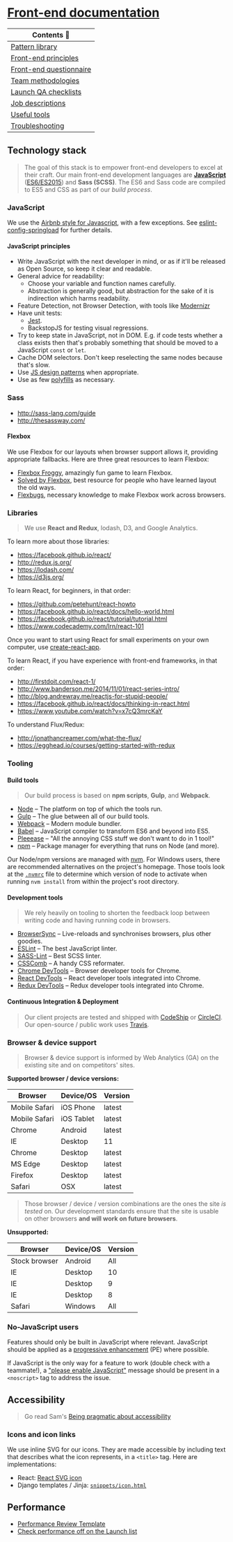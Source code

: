 # [Front-end documentation](https://springload.github.io/frontend-starter-kit/)

| Contents :book:                                        |
|--------------------------------------------------------|
| <a href="https://springload.github.io/frontend-starter-kit/pattern-library" data-no-instant>Pattern library</a> |
| [Front-end principles](front-end-principles.md) |
| [Front-end questionnaire](front-end-questionnaire.md) |
| [Team methodologies](front-end-team.md) |
| [Launch QA checklists](launch-checklist.md) |
| [Job descriptions](job-descriptions.md) |
| [Useful tools](useful-tools.md) |
| [Troubleshooting](troubleshooting.md) |

## Technology stack

> The goal of this stack is to empower front-end developers to excel at their craft. Our main front-end development languages are [__JavaScript__](https://developer.mozilla.org/en-US/docs/Web/JavaScript) ([ES6/ES2015](https://babeljs.io/docs/learn-es2015/)) and __Sass (SCSS)__. The ES6 and Sass code are compiled to ES5 and CSS as part of our _build process_.

### JavaScript

We use the [Airbnb style for Javascript](https://github.com/airbnb/javascript), with a few exceptions. See [eslint-config-springload](https://github.com/springload/eslint-config-springload) for further details.

#### JavaScript principles

* Write JavaScript with the next developer in mind, or as if it'll be released as Open Source, so keep it clear and readable.
* General advice for readability:
  * Choose your variable and function names carefully.
  * Abstraction is generally good, but abstraction for the sake of it is indirection which harms readability.
* Feature Detection, not Browser Detection, with tools like [Modernizr](https://modernizr.com/)
* Have unit tests:
  * [Jest](https://facebook.github.io/jest/).
  * BackstopJS for testing visual regressions.
* Try to keep state in JavaScript, not in DOM. E.g. if code tests whether a class exists then that's probably something that should be moved to a JavaScript `const` or `let`.
* Cache DOM selectors. Don't keep reselecting the same nodes because that's slow.
* Use [JS design patterns](https://addyosmani.com/resources/essentialjsdesignpatterns/book/) when appropriate.
* Use as few [polyfills](https://en.wikipedia.org/wiki/Polyfill) as necessary.

### Sass

- http://sass-lang.com/guide
- http://thesassway.com/

#### Flexbox

We use Flexbox for our layouts when browser support allows it, providing appropriate fallbacks. Here are three great resources to learn Flexbox:

- [Flexbox Froggy](http://flexboxfroggy.com/), amazingly fun game to learn Flexbox.
- [Solved by Flexbox](https://philipwalton.github.io/solved-by-flexbox/), best resource for people who have learned layout the old ways.
- [Flexbugs](https://github.com/philipwalton/flexbugs), necessary knowledge to make Flexbox work across browsers.

### Libraries

> We use __React and Redux__, lodash, D3, and Google Analytics.

To learn more about those libraries:

- https://facebook.github.io/react/
- http://redux.js.org/
- https://lodash.com/
- https://d3js.org/

To learn React, for beginners, in that order:

- https://github.com/petehunt/react-howto
- https://facebook.github.io/react/docs/hello-world.html
- https://facebook.github.io/react/tutorial/tutorial.html
- https://www.codecademy.com/lrn/react-101

Once you want to start using React for small experiments on your own computer, use [create-react-app](https://github.com/facebookincubator/create-react-app/).

To learn React, if you have experience with front-end frameworks, in that order:

- http://firstdoit.com/react-1/
- http://www.banderson.me/2014/11/01/react-series-intro/
- http://blog.andrewray.me/reactjs-for-stupid-people/
- https://facebook.github.io/react/docs/thinking-in-react.html
- https://www.youtube.com/watch?v=x7cQ3mrcKaY

To understand Flux/Redux:

- http://jonathancreamer.com/what-the-flux/
- https://egghead.io/courses/getting-started-with-redux

### Tooling

#### Build tools

> Our build process is based on __npm scripts__, __Gulp__, and __Webpack__.

- [Node](https://nodejs.org/) – The platform on top of which the tools run.
- [Gulp](http://gulpjs.com/) – The glue between all of our build tools.
- [Webpack](https://webpack.js.org/) – Modern module bundler.
- [Babel](https://babeljs.io/) – JavaScript compiler to transform ES6 and beyond into ES5.
- [Pleeease](http://pleeease.io/) – "All the annoying CSS stuff we don't want to do in 1 tool!"
- [npm](https://www.npmjs.com) – Package manager for everything that runs on Node (and more).

Our Node/npm versions are managed with [nvm](https://github.com/creationix/nvm). For Windows users, there are recommended alternatives on the project's homepage. Those tools look at the [`.nvmrc`](https://github.com/springload/frontend-starter-kit/blob/master/.nvmrc) file to determine which version of node to activate when running `nvm install` from within the project's root directory.

#### Development tools

> We rely heavily on tooling to shorten the feedback loop between writing code and having running code in browsers.

- [BrowserSync](http://www.browsersync.io/) – Live-reloads and synchronises browsers, plus other goodies.
- [ESLint](http://eslint.org/) – The best JavaScript linter.
- [SASS-Lint](https://github.com/sasstools/sass-lint) – Best SCSS linter.
- [CSSComb](http://csscomb.com/) – A handy CSS reformater.
- [Chrome DevTools](https://developer.chrome.com/devtools) – Browser developer tools for Chrome.
- [React DevTools](https://chrome.google.com/webstore/detail/react-developer-tools/fmkadmapgofadopljbjfkapdkoienihi?hl=en) – React developer tools integrated into Chrome.
- [Redux DevTools](https://chrome.google.com/webstore/detail/redux-devtools/lmhkpmbekcpmknklioeibfkpmmfibljd) – Redux developer tools integrated into Chrome.

#### Continuous Integration & Deployment

> Our client projects are tested and shipped with [CodeShip](https://codeship.com) or [CircleCI](https://circleci.com/). Our open-source / public work uses [Travis](https://travis-ci.org/springload/).

### Browser & device support

> Browser & device support is informed by Web Analytics (GA) on the existing site and on competitors' sites.

**Supported browser / device versions:**

| Browser | Device/OS | Version |
|---------|-----------|---------|
| Mobile Safari | iOS Phone | latest |
| Mobile Safari | iOS Tablet | latest |
| Chrome | Android | latest |
| IE | Desktop | 11 |
| Chrome | Desktop | latest |
| MS Edge | Desktop | latest |
| Firefox | Desktop | latest |
| Safari | OSX | latest |

> Those browser / device / version combinations are the ones the site *is tested* on. Our development standards ensure that the site is usable on other browsers **and will work on future browsers**.

**Unsupported:**

| Browser | Device/OS | Version |
|---------|-----------|---------|
| Stock browser | Android | All |
| IE | Desktop | 10 |
| IE | Desktop | 9 |
| IE | Desktop | 8 |
| Safari | Windows | All |

### No-JavaScript users

Features should only be built in JavaScript where relevant. JavaScript should be applied as a [progressive enhancement](https://en.wikipedia.org/wiki/Progressive_enhancement) (PE) where possible.

If JavaScript is the only way for a feature to work (double check with a teammate!), a ["please enable JavaScript"](https://github.com/springload/frontend-starter-kit/blob/master/core/templates/core/snippets/enable-javascript.html) message should be present in a `<noscript>` tag to address the issue.

## Accessibility

> Go read Sam's [Being pragmatic about accessibility](https://www.springload.co.nz/blog/pragmatic-about-accessibility/)

### Icons and icon links

We use inline SVG for our icons. They are made accessible by including text that describes what the icon represents, in a `<title>` tag. Here are implementations:

- React: [React SVG icon](https://github.com/springload/react-svg-icon)
- Django templates / Jinja: [`snippets/icon.html`](/core/templates/core/snippets/icon.html)

## Performance

- [Performance Review Template](performance-review-template.md)
- [Check performance off on the Launch list](launch-checklist.md#performance)
